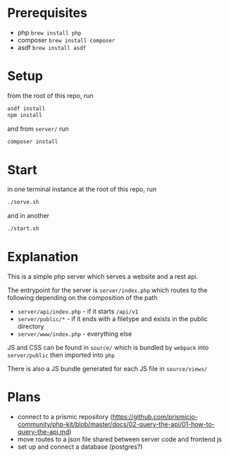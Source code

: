 # Prerequisites

- php `brew install php`
- composer `brew install composer`
- asdf `brew install asdf`

# Setup

from the root of this repo, run

```sh
asdf install
npm install
```

and from `server/` run

```sh
composer install
```

# Start

in one terminal instance at the root of this repo, run

```sh
./serve.sh
```

and in another

```sh
./start.sh
```

# Explanation

This is a simple php server which serves a website and a rest api.

The entrypoint for the server is `server/index.php` which routes to the following depending on the composition of the path

- `server/api/index.php` - if it starts `/api/v1`
- `server/public/*` - if it ends with a filetype and exists in the public directory
- `server/www/index.php` - everything else

JS and CSS can be found in `source/` which is bundled by `webpack` into `server/public` then imported into `php`

There is also a JS bundle generated for each JS file in `source/views/`

# Plans

- connect to a prismic repository (https://github.com/prismicio-community/php-kit/blob/master/docs/02-query-the-api/01-how-to-query-the-api.md)
- move routes to a json file shared between server code and frontend js
- set up and connect a database (postgres?)
